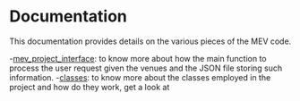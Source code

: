 # Documentation

This documentation provides details on the various pieces of the MEV code. 

-[mev_project_interface](mev_project_interface.md): to know more about how the main function to process the user request given the venues and the JSON file storing such information.
-[classes](CLASSES.md): to know more about the classes employed in the project and how do they work, get a look at 
